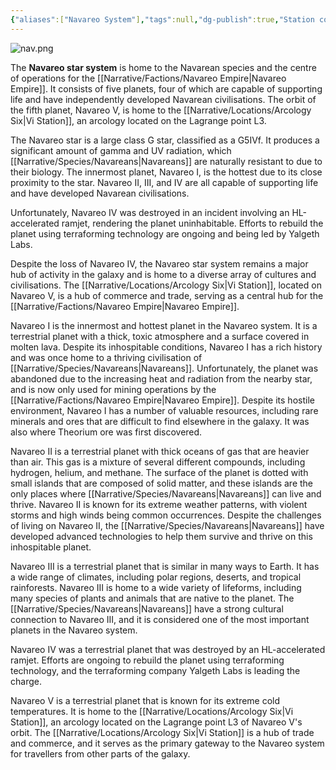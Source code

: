 ```yaml
---
{"aliases":["Navareo System"],"tags":null,"dg-publish":true,"Station code":["A06","S07"],"permalink":"/narrative/locations/worlds/navareo/","dgPassFrontmatter":true}
---
```



![nav.png](/img/user/Resources/planetcards/nav.png)

The **Navareo star system** is home to the Navarean species and the centre of operations for the [[Narrative/Factions/Navareo Empire\|Navareo Empire]]. It consists of five planets, four of which are capable of supporting life and have independently developed Navarean civilisations. The orbit of the fifth planet, Navareo V, is home to the [[Narrative/Locations/Arcology Six\|Vi Station]], an arcology located on the Lagrange point L3.

The Navareo star is a large class G star, classified as a G5IVf. It produces a significant amount of gamma and UV radiation, which [[Narrative/Species/Navareans\|Navareans]] are naturally resistant to due to their biology. The innermost planet, Navareo I, is the hottest due to its close proximity to the star. Navareo II, III, and IV are all capable of supporting life and have developed Navarean civilisations.

Unfortunately, Navareo IV was destroyed in an incident involving an HL-accelerated ramjet, rendering the planet uninhabitable. Efforts to rebuild the planet using terraforming technology are ongoing and being led by Yalgeth Labs.

Despite the loss of Navareo IV, the Navareo star system remains a major hub of activity in the galaxy and is home to a diverse array of cultures and civilisations. The [[Narrative/Locations/Arcology Six\|Vi Station]], located on Navareo V, is a hub of commerce and trade, serving as a central hub for the [[Narrative/Factions/Navareo Empire\|Navareo Empire]].

Navareo I is the innermost and hottest planet in the Navareo system. It is a terrestrial planet with a thick, toxic atmosphere and a surface covered in molten lava. Despite its inhospitable conditions, Navareo I has a rich history and was once home to a thriving civilisation of [[Narrative/Species/Navareans\|Navareans]]. Unfortunately, the planet was abandoned due to the increasing heat and radiation from the nearby star, and is now only used for mining operations by the [[Narrative/Factions/Navareo Empire\|Navareo Empire]]. Despite its hostile environment, Navareo I has a number of valuable resources, including rare minerals and ores that are difficult to find elsewhere in the galaxy. It was also where Theorium ore was first discovered.

Navareo II is a terrestrial planet with thick oceans of gas that are heavier than air. This gas is a mixture of several different compounds, including hydrogen, helium, and methane. The surface of the planet is dotted with small islands that are composed of solid matter, and these islands are the only places where [[Narrative/Species/Navareans\|Navareans]] can live and thrive. Navareo II is known for its extreme weather patterns, with violent storms and high winds being common occurrences. Despite the challenges of living on Navareo II, the [[Narrative/Species/Navareans\|Navareans]] have developed advanced technologies to help them survive and thrive on this inhospitable planet.

Navareo III is a terrestrial planet that is similar in many ways to Earth. It has a wide range of climates, including polar regions, deserts, and tropical rainforests. Navareo III is home to a wide variety of lifeforms, including many species of plants and animals that are native to the planet. The [[Narrative/Species/Navareans\|Navareans]] have a strong cultural connection to Navareo III, and it is considered one of the most important planets in the Navareo system.

Navareo IV was a terrestrial planet that was destroyed by an HL-accelerated ramjet. Efforts are ongoing to rebuild the planet using terraforming technology, and the terraforming company Yalgeth Labs is leading the charge.

Navareo V is a terrestrial planet that is known for its extreme cold temperatures. It is home to the [[Narrative/Locations/Arcology Six\|Vi Station]], an arcology located on the Lagrange point L3 of Navareo V's orbit. The [[Narrative/Locations/Arcology Six\|Vi Station]] is a hub of trade and commerce, and it serves as the primary gateway to the Navareo system for travellers from other parts of the galaxy.

